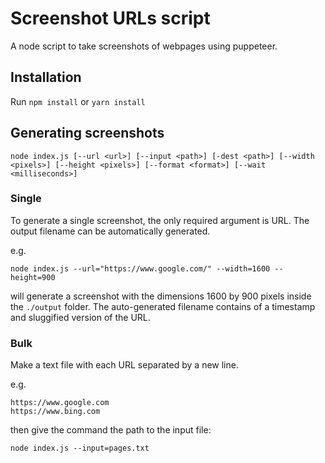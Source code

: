 # Screenshot URLs script

A node script to take screenshots of webpages using puppeteer.

## Installation

Run `npm install` or `yarn install`

## Generating screenshots

```
node index.js [--url <url>] [--input <path>] [-dest <path>] [--width <pixels>] [--height <pixels>] [--format <format>] [--wait <milliseconds>]
```

### Single

To generate a single screenshot, the only required argument is URL. The output filename can be automatically generated.

e.g.

```
node index.js --url="https://www.google.com/" --width=1600 --height=900
```

will generate a screenshot with the dimensions 1600 by 900 pixels inside the `./output` folder. The auto-generated filename contains of a timestamp and sluggified version of the URL.

### Bulk

Make a text file with each URL separated by a new line.

e.g.
```
https://www.google.com
https://www.bing.com
```

then give the command the path to the input file:

```
node index.js --input=pages.txt
```
